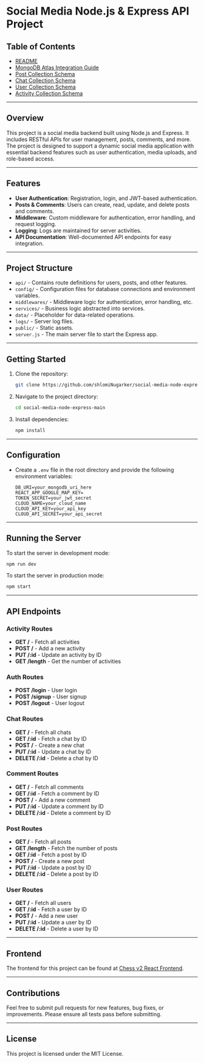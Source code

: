 # Social Media Node.js & Express API Project

## Table of Contents

- [README](README.md)
- [MongoDB Atlas Integration Guide](DATABASE.md)
- [Post Collection Schema](POST.md)
- [Chat Collection Schema](CHAT.md)
- [User Collection Schema](USER.md)
- [Activity Collection Schema](ACTIVTY.md)

---

## Overview

This project is a social media backend built using Node.js and Express. It includes RESTful APIs for user management, posts, comments, and more. The project is designed to support a dynamic social media application with essential backend features such as user authentication, media uploads, and role-based access.

---

## Features

- **User Authentication**: Registration, login, and JWT-based authentication.
- **Posts & Comments**: Users can create, read, update, and delete posts and comments.
- **Middleware**: Custom middleware for authentication, error handling, and request logging.
- **Logging**: Logs are maintained for server activities.
- **API Documentation**: Well-documented API endpoints for easy integration.

---

## Project Structure

- `api/` - Contains route definitions for users, posts, and other features.
- `config/` - Configuration files for database connections and environment variables.
- `middlewares/` - Middleware logic for authentication, error handling, etc.
- `services/` - Business logic abstracted into services.
- `data/` - Placeholder for data-related operations.
- `logs/` - Server log files.
- `public/` - Static assets.
- `server.js` - The main server file to start the Express app.

---

## Getting Started

1. Clone the repository:

   ```sh
   git clone https://github.com/shlomiNugarker/social-media-node-express.git
   ```

2. Navigate to the project directory:

   ```sh
   cd social-media-node-express-main
   ```

3. Install dependencies:
   ```sh
   npm install
   ```

---

## Configuration

- Create a `.env` file in the root directory and provide the following environment variables:

  ```env
  DB_URI=your_mongodb_uri_here
  REACT_APP_GOOGLE_MAP_KEY=
  TOKEN_SECRET=your_jwt_secret
  CLOUD_NAME=your_cloud_name
  CLOUD_API_KEY=your_api_key
  CLOUD_API_SECRET=your_api_secret
  ```

---

## Running the Server

To start the server in development mode:

```sh
npm run dev
```

To start the server in production mode:

```sh
npm start
```

---

## API Endpoints

### Activity Routes

- **GET /** - Fetch all activities
- **POST /** - Add a new activity
- **PUT /:id** - Update an activity by ID
- **GET /length** - Get the number of activities

### Auth Routes

- **POST /login** - User login
- **POST /signup** - User signup
- **POST /logout** - User logout

### Chat Routes

- **GET /** - Fetch all chats
- **GET /:id** - Fetch a chat by ID
- **POST /** - Create a new chat
- **PUT /:id** - Update a chat by ID
- **DELETE /:id** - Delete a chat by ID

### Comment Routes

- **GET /** - Fetch all comments
- **GET /:id** - Fetch a comment by ID
- **POST /** - Add a new comment
- **PUT /:id** - Update a comment by ID
- **DELETE /:id** - Delete a comment by ID

### Post Routes

- **GET /** - Fetch all posts
- **GET /length** - Fetch the number of posts
- **GET /:id** - Fetch a post by ID
- **POST /** - Create a new post
- **PUT /:id** - Update a post by ID
- **DELETE /:id** - Delete a post by ID

### User Routes

- **GET /** - Fetch all users
- **GET /:id** - Fetch a user by ID
- **POST /** - Add a new user
- **PUT /:id** - Update a user by ID
- **DELETE /:id** - Delete a user by ID

---

## Frontend

The frontend for this project can be found at [Chess v2 React Frontend](https://github.com/shlomiNugarker/chess-v2-react).

---

## Contributions

Feel free to submit pull requests for new features, bug fixes, or improvements. Please ensure all tests pass before submitting.

---

## License

This project is licensed under the MIT License.
